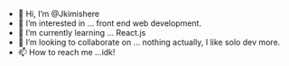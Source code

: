 - 👋 Hi, I’m @Jkimishere
- 👀 I’m interested in ... front end web development.
- 🌱 I’m currently learning ... React.js
- 💞️ I’m looking to collaborate on ... nothing actually, I like solo dev more.
- 📫 How to reach me ...idk!  

<!---
Jkimishere/Jkimishere is a ✨ special ✨ repository because its `README.md` (this file) appears on your GitHub profile.
You can click the Preview link to take a look at your changes.
--->
